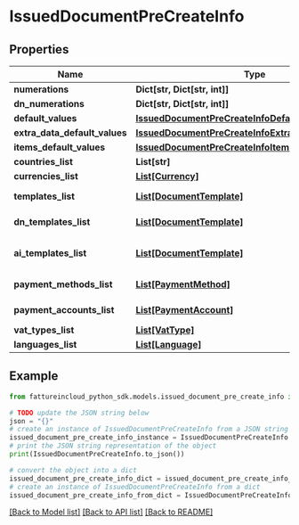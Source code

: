 # IssuedDocumentPreCreateInfo


## Properties

Name | Type | Description | Notes
------------ | ------------- | ------------- | -------------
**numerations** | **Dict[str, Dict[str, int]]** |  | [optional] 
**dn_numerations** | **Dict[str, Dict[str, int]]** |  | [optional] 
**default_values** | [**IssuedDocumentPreCreateInfoDefaultValues**](IssuedDocumentPreCreateInfoDefaultValues.md) |  | [optional] 
**extra_data_default_values** | [**IssuedDocumentPreCreateInfoExtraDataDefaultValues**](IssuedDocumentPreCreateInfoExtraDataDefaultValues.md) |  | [optional] 
**items_default_values** | [**IssuedDocumentPreCreateInfoItemsDefaultValues**](IssuedDocumentPreCreateInfoItemsDefaultValues.md) |  | [optional] 
**countries_list** | **List[str]** | Countries list | [optional] 
**currencies_list** | [**List[Currency]**](Currency.md) | Currencies list | [optional] 
**templates_list** | [**List[DocumentTemplate]**](DocumentTemplate.md) | Document templates list | [optional] 
**dn_templates_list** | [**List[DocumentTemplate]**](DocumentTemplate.md) | Delivery note templates list | [optional] 
**ai_templates_list** | [**List[DocumentTemplate]**](DocumentTemplate.md) | Accompanying invoice templates list | [optional] 
**payment_methods_list** | [**List[PaymentMethod]**](PaymentMethod.md) | Payment methods list | [optional] 
**payment_accounts_list** | [**List[PaymentAccount]**](PaymentAccount.md) | Payment accounts list | [optional] 
**vat_types_list** | [**List[VatType]**](VatType.md) | Vat types list | [optional] 
**languages_list** | [**List[Language]**](Language.md) | Languages list | [optional] 

## Example

```python
from fattureincloud_python_sdk.models.issued_document_pre_create_info import IssuedDocumentPreCreateInfo

# TODO update the JSON string below
json = "{}"
# create an instance of IssuedDocumentPreCreateInfo from a JSON string
issued_document_pre_create_info_instance = IssuedDocumentPreCreateInfo.from_json(json)
# print the JSON string representation of the object
print(IssuedDocumentPreCreateInfo.to_json())

# convert the object into a dict
issued_document_pre_create_info_dict = issued_document_pre_create_info_instance.to_dict()
# create an instance of IssuedDocumentPreCreateInfo from a dict
issued_document_pre_create_info_from_dict = IssuedDocumentPreCreateInfo.from_dict(issued_document_pre_create_info_dict)
```
[[Back to Model list]](../README.md#documentation-for-models) [[Back to API list]](../README.md#documentation-for-api-endpoints) [[Back to README]](../README.md)


